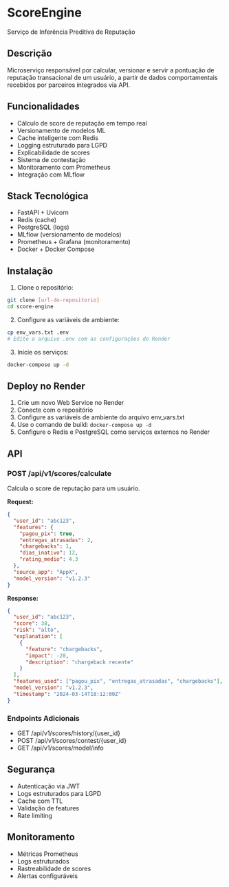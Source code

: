 # ScoreEngine

Serviço de Inferência Preditiva de Reputação

## Descrição

Microserviço responsável por calcular, versionar e servir a pontuação de reputação transacional de um usuário, a partir de dados comportamentais recebidos por parceiros integrados via API.

## Funcionalidades

- Cálculo de score de reputação em tempo real
- Versionamento de modelos ML
- Cache inteligente com Redis
- Logging estruturado para LGPD
- Explicabilidade de scores
- Sistema de contestação
- Monitoramento com Prometheus
- Integração com MLflow

## Stack Tecnológica

- FastAPI + Uvicorn
- Redis (cache)
- PostgreSQL (logs)
- MLflow (versionamento de modelos)
- Prometheus + Grafana (monitoramento)
- Docker + Docker Compose

## Instalação

1. Clone o repositório:
```bash
git clone [url-do-repositorio]
cd score-engine
```

2. Configure as variáveis de ambiente:
```bash
cp env_vars.txt .env
# Edite o arquivo .env com as configurações do Render
```

3. Inicie os serviços:
```bash
docker-compose up -d
```

## Deploy no Render

1. Crie um novo Web Service no Render
2. Conecte com o repositório
3. Configure as variáveis de ambiente do arquivo env_vars.txt
4. Use o comando de build: `docker-compose up -d`
5. Configure o Redis e PostgreSQL como serviços externos no Render

## API

### POST /api/v1/scores/calculate

Calcula o score de reputação para um usuário.

**Request:**
```json
{
  "user_id": "abc123",
  "features": {
    "pagou_pix": true,
    "entregas_atrasadas": 2,
    "chargebacks": 1,
    "dias_inativo": 12,
    "rating_medio": 4.3
  },
  "source_app": "AppX",
  "model_version": "v1.2.3"
}
```

**Response:**
```json
{
  "user_id": "abc123",
  "score": 38,
  "risk": "alto",
  "explanation": [
    {
      "feature": "chargebacks",
      "impact": -20,
      "description": "chargeback recente"
    }
  ],
  "features_used": ["pagou_pix", "entregas_atrasadas", "chargebacks"],
  "model_version": "v1.2.3",
  "timestamp": "2024-03-14T18:12:00Z"
}
```

### Endpoints Adicionais

- GET /api/v1/scores/history/{user_id}
- POST /api/v1/scores/contest/{user_id}
- GET /api/v1/scores/model/info

## Segurança

- Autenticação via JWT
- Logs estruturados para LGPD
- Cache com TTL
- Validação de features
- Rate limiting

## Monitoramento

- Métricas Prometheus
- Logs estruturados
- Rastreabilidade de scores
- Alertas configuráveis 